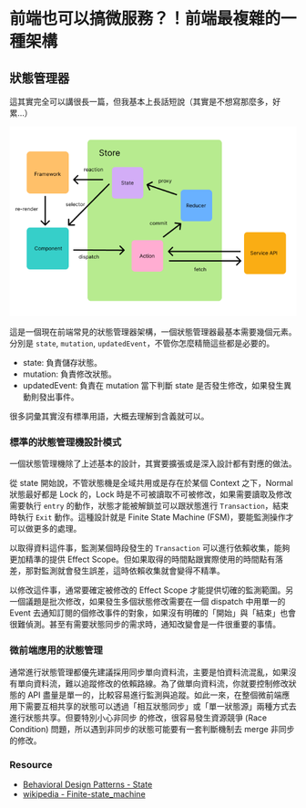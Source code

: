 # 前端也可以搞微服務？！前端最複雜的一種架構

## 狀態管理器

這其實完全可以講很長一篇，但我基本上長話短說（其實是不想寫那麼多，好累...）

![image](./images/State-Manager-data-flow-v2.png)

這是一個現在前端常見的狀態管理器架構，一個狀態管理器最基本需要幾個元素。分別是 `state`, `mutation`, `updatedEvent`，不管你怎麼精簡這些都是必要的。

- state: 負責儲存狀態。
- mutation: 負責修改狀態。
- updatedEvent: 負責在 mutation 當下判斷 state 是否發生修改，如果發生異動則發出事件。

很多詞彙其實沒有標準用語，大概去理解到含義就可以。

### 標準的狀態管理機設計模式

一個狀態管理機除了上述基本的設計，其實要擴張或是深入設計都有對應的做法。

從 state 開始說，不管狀態機是全域共用或是存在於某個 Context 之下，Normal 狀態最好都是 Lock 的，Lock 時是不可被讀取不可被修改，如果需要讀取及修改需要執行 `entry` 的動作，狀態才能被解鎖並可以跟狀態進行 `Transaction`，結束時執行 `Exit` 動作。這種設計就是 Finite State Machine (FSM)，要能監測操作才可以做更多的處理。

以取得資料這件事，監測某個時段發生的 `Transaction` 可以進行依賴收集，能夠更加精準的提供 Effect Scope。但如果取得的時間點跟實際使用的時間點有落差，那對監測就會發生誤差，這時依賴收集就會變得不精準。

以修改這件事，通常要確定被修改的 Effect Scope 才能提供切確的監測範圍。另一個議題是批次修改，如果發生多個狀態修改需要在一個 dispatch 中用單一的 Event 去通知訂閱的個修改事件的對象，如果沒有明確的「開始」與「結束」也會很難偵測。甚至有需要狀態同步的需求時，通知改變會是一件很重要的事情。

### 微前端應用的狀態管理

通常進行狀態管理都優先建議採用同步單向資料流，主要是怕資料流混亂，如果沒有單向資料流，難以追蹤修改的依賴路線。為了做單向資料流，你就要控制修改狀態的 API 盡量是單一的，比較容易進行監測與追蹤。如此一來，在整個微前端應用下需要互相共享的狀態可以透過「相互狀態同步」或「單一狀態源」兩種方式去進行狀態共享。但要特別小心非同步
的修改，很容易發生資源競爭 (Race Condition) 問題，所以遇到非同步的狀態可能要有一套判斷機制去 merge 非同步的修改。

### Resource

- [Behavioral Design Patterns - State](https://refactoring.guru/design-patterns/state)
- [wikipedia - Finite-state_machine](https://en.wikipedia.org/wiki/Finite-state_machine)
